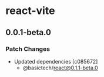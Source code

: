 # react-vite

## 0.0.1-beta.0

### Patch Changes

- Updated dependencies [c085672]
  - @basictech/react@0.1.1-beta.0
